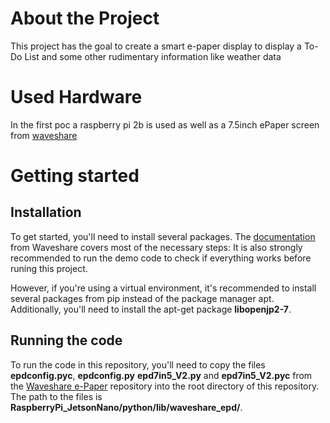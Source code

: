 # About the Project
This project has the goal to create a smart e-paper display to display a To-Do List and some other rudimentary information like weather data
# Used Hardware
In the first poc a raspberry pi 2b is used as well as a 7.5inch ePaper screen from [waveshare](https://www.waveshare.com/product/7.5inch-e-paper-hat.htm
)

# Getting started

## Installation

To get started, you'll need to install several packages. The  [documentation](https://www.waveshare.com/wiki/7.5inch_e-Paper_HAT_Manual#Demo_code) from Waveshare covers most of the necessary steps: 
It is also strongly recommended to run the demo code to check if everything works before runing this project.

However, if you're using a virtual environment, it's recommended to install several packages from pip instead of the package manager apt. Additionally, you'll need to install the apt-get package **libopenjp2-7**.

## Running the code

To run the code in this repository, you'll need to copy the files **epdconfig.pyc**, 
**epdconfig.py** **epd7in5_V2.py** and **epd7in5_V2.pyc** from the [Waveshare e-Paper](https://github.com/waveshareteam/e-Paper/tree/master) repository into the root directory of this repository. The path to the files is **RaspberryPi_JetsonNano/python/lib/waveshare_epd/**.
